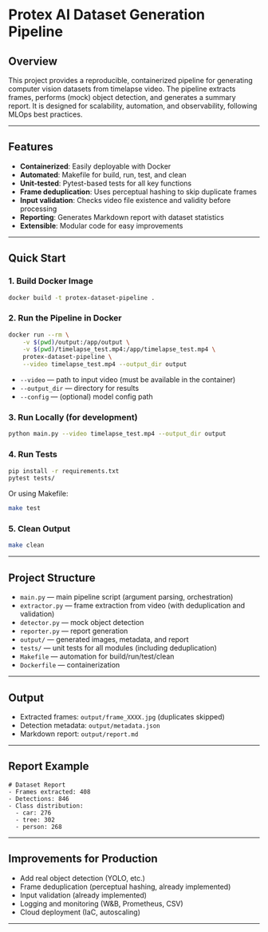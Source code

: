 # Protex AI Dataset Generation Pipeline

## Overview
This project provides a reproducible, containerized pipeline for generating computer vision datasets from timelapse video. The pipeline extracts frames, performs (mock) object detection, and generates a summary report. It is designed for scalability, automation, and observability, following MLOps best practices.

---

## Features
- **Containerized**: Easily deployable with Docker
- **Automated**: Makefile for build, run, test, and clean
- **Unit-tested**: Pytest-based tests for all key functions
- **Frame deduplication**: Uses perceptual hashing to skip duplicate frames
- **Input validation**: Checks video file existence and validity before processing
- **Reporting**: Generates Markdown report with dataset statistics
- **Extensible**: Modular code for easy improvements

---

## Quick Start

### 1. Build Docker Image
```bash
docker build -t protex-dataset-pipeline .
```

### 2. Run the Pipeline in Docker
```bash
docker run --rm \
    -v $(pwd)/output:/app/output \
    -v $(pwd)/timelapse_test.mp4:/app/timelapse_test.mp4 \
    protex-dataset-pipeline \
    --video timelapse_test.mp4 --output_dir output
```
- `--video` — path to input video (must be available in the container)
- `--output_dir` — directory for results
- `--config` — (optional) model config path

### 3. Run Locally (for development)
```bash
python main.py --video timelapse_test.mp4 --output_dir output
```

### 4. Run Tests
```bash
pip install -r requirements.txt
pytest tests/
```
Or using Makefile:
```bash
make test
```

### 5. Clean Output
```bash
make clean
```

---

## Project Structure
- `main.py` — main pipeline script (argument parsing, orchestration)
- `extractor.py` — frame extraction from video (with deduplication and validation)
- `detector.py` — mock object detection
- `reporter.py` — report generation
- `output/` — generated images, metadata, and report
- `tests/` — unit tests for all modules (including deduplication)
- `Makefile` — automation for build/run/test/clean
- `Dockerfile` — containerization

---

## Output
- Extracted frames: `output/frame_XXXX.jpg` (duplicates skipped)
- Detection metadata: `output/metadata.json`
- Markdown report: `output/report.md`

---

## Report Example
```
# Dataset Report
- Frames extracted: 408
- Detections: 846
- Class distribution:
  - car: 276
  - tree: 302
  - person: 268
```

---

## Improvements for Production
- Add real object detection (YOLO, etc.)
- Frame deduplication (perceptual hashing, already implemented)
- Input validation (already implemented)
- Logging and monitoring (W&B, Prometheus, CSV)
- Cloud deployment (IaC, autoscaling)

---
